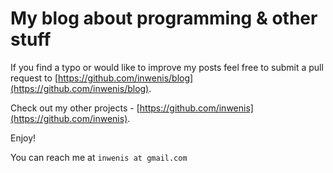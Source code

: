 # My blog about programming & other stuff

If you find a typo or would like to improve my posts feel free to submit a pull request to [https://github.com/inwenis/blog](https://github.com/inwenis/blog).

Check out my other projects - [https://github.com/inwenis](https://github.com/inwenis).

Enjoy!

You can reach me at `inwenis at gmail.com`
